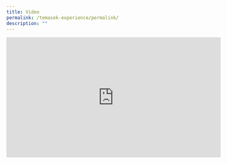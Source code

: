 ```yaml
---
title: Video
permalink: /temasek-experience/permalink/
description: ""
---
```

<iframe width="560" height="315" src="https://www.youtube.com/embed/AUi_1NID3ak" title="YouTube video player" frameborder="0" allow="accelerometer; autoplay; clipboard-write; encrypted-media; gyroscope; picture-in-picture; web-share" allowfullscreen></iframe>
